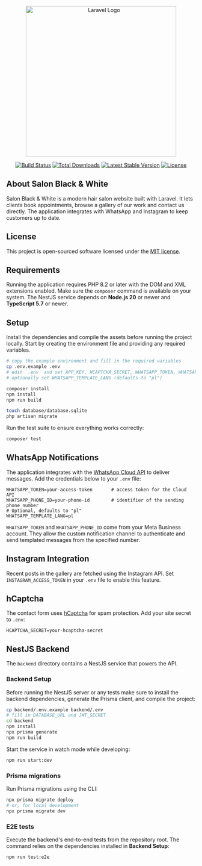 <p align="center"><a href="https://laravel.com" target="_blank"><img src="https://raw.githubusercontent.com/laravel/art/master/logo-lockup/5%20SVG/2%20CMYK/1%20Full%20Color/laravel-logolockup-cmyk-red.svg" width="400" alt="Laravel Logo"></a></p>

<p align="center">
<a href="https://github.com/laravel/framework/actions"><img src="https://github.com/laravel/framework/workflows/tests/badge.svg" alt="Build Status"></a>
<a href="https://packagist.org/packages/laravel/framework"><img src="https://img.shields.io/packagist/dt/laravel/framework" alt="Total Downloads"></a>
<a href="https://packagist.org/packages/laravel/framework"><img src="https://img.shields.io/packagist/v/laravel/framework" alt="Latest Stable Version"></a>
<a href="https://packagist.org/packages/laravel/framework"><img src="https://img.shields.io/packagist/l/laravel/framework" alt="License"></a>
</p>

## About Salon Black & White

Salon Black & White is a modern hair salon website built with Laravel.
It lets clients book appointments, browse a gallery of our work and contact us directly.
The application integrates with WhatsApp and Instagram to keep customers up to date.

## License

This project is open-sourced software licensed under the [MIT license](LICENSE).

## Requirements

Running the application requires PHP 8.2 or later with the DOM and XML extensions enabled. Make sure the `composer` command is available on your system. The NestJS service depends on **Node.js 20** or newer and **TypeScript 5.7** or newer.

## Setup

Install the dependencies and compile the assets before running the project locally. Start by creating the environment file and providing any required variables.

```bash
# copy the example environment and fill in the required variables
cp .env.example .env
# edit `.env` and set APP_KEY, HCAPTCHA_SECRET, WHATSAPP_TOKEN, WHATSAPP_PHONE_ID and INSTAGRAM_ACCESS_TOKEN
# optionally set WHATSAPP_TEMPLATE_LANG (defaults to "pl")

composer install
npm install
npm run build

touch database/database.sqlite
php artisan migrate
```

Run the test suite to ensure everything works correctly:

```bash
composer test
```


## WhatsApp Notifications

The application integrates with the [WhatsApp Cloud API](https://developers.facebook.com/docs/whatsapp/) to deliver messages. Add the credentials below to your `.env` file:

```
WHATSAPP_TOKEN=your-access-token       # access token for the Cloud API
WHATSAPP_PHONE_ID=your-phone-id        # identifier of the sending phone number
# Optional, defaults to "pl"
WHATSAPP_TEMPLATE_LANG=pl
```

`WHATSAPP_TOKEN` and `WHATSAPP_PHONE_ID` come from your Meta Business account. They allow the custom notification channel to authenticate and send templated messages from the specified number.

## Instagram Integration

Recent posts in the gallery are fetched using the Instagram API. Set `INSTAGRAM_ACCESS_TOKEN` in your `.env` file to enable this feature.

## hCaptcha

The contact form uses [hCaptcha](https://www.hcaptcha.com/) for spam protection. Add your site secret to `.env`:

```
HCAPTCHA_SECRET=your-hcaptcha-secret
```

## NestJS Backend

The `backend` directory contains a NestJS service that powers the API.

### Backend Setup
Before running the NestJS server or any tests make sure to install the
backend dependencies, generate the Prisma client, and compile the project:

```bash
cp backend/.env.example backend/.env
# fill in DATABASE_URL and JWT_SECRET
cd backend
npm install
npx prisma generate
npm run build
```

Start the service in watch mode while developing:

```bash
npm run start:dev
```

### Prisma migrations

Run Prisma migrations using the CLI:

```bash
npx prisma migrate deploy
# or, for local development
npx prisma migrate dev
```

### E2E tests

Execute the backend's end-to-end tests from the repository root. The command
relies on the dependencies installed in **Backend Setup**:

```bash
npm run test:e2e
```

